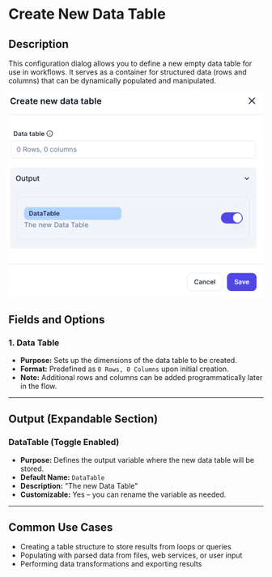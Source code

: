 # Create New Data Table

## Description

This configuration dialog allows you to define a new empty data table for use in workflows. It serves as a container for structured data (rows and columns) that can be dynamically populated and manipulated.

![Create New Data Table UI](../../assests/workflow-logics/assests%20datatable/create-new-data-table.png)

## Fields and Options

### **1. Data Table**

- **Purpose:** Sets up the dimensions of the data table to be created.
- **Format:** Predefined as `0 Rows, 0 Columns` upon initial creation.
- **Note:** Additional rows and columns can be added programmatically later in the flow.

---

## Output (Expandable Section)

### **DataTable (Toggle Enabled)**

- **Purpose:** Defines the output variable where the new data table will be stored.
- **Default Name:** `DataTable`
- **Description:** "The new Data Table"
- **Customizable:** Yes – you can rename the variable as needed.

---

## Common Use Cases

- Creating a table structure to store results from loops or queries
- Populating with parsed data from files, web services, or user input
- Performing data transformations and exporting results
